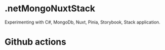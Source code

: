 # .netMongoNuxtStack

Experimenting with C#, MongoDb, Nuxt, Pinia, Storybook, Stack application.

# Github actions
